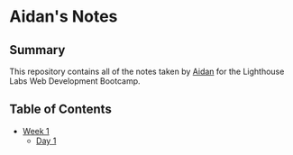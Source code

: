 # Aidan's Notes

## Summary
This repository contains all of the notes taken by [Aidan](https://github.com/aidanmattrick) for the Lighthouse Labs Web Development Bootcamp.

## Table of Contents
* [Week 1](/Week_1)
  * [Day 1](/Week_1/Day_1)
